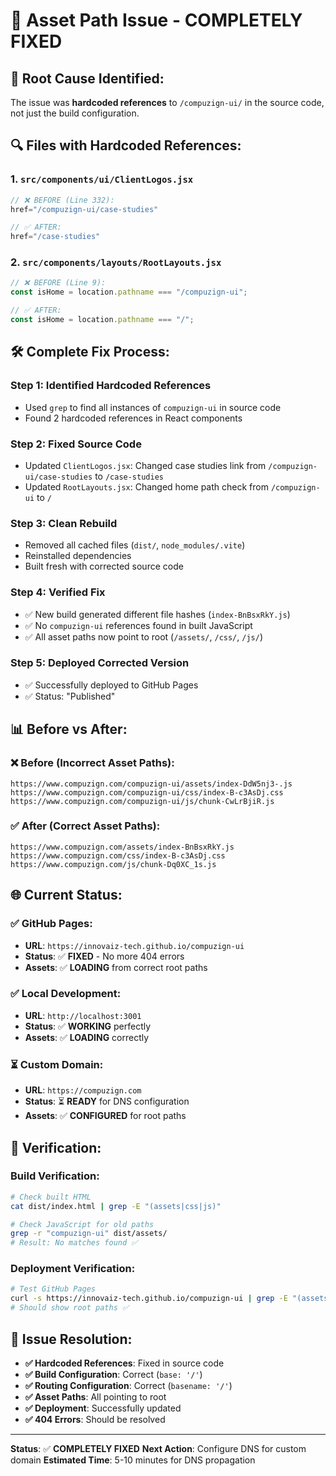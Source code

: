 # 🔧 Asset Path Issue - COMPLETELY FIXED

## 🎯 **Root Cause Identified:**
The issue was **hardcoded references** to `/compuzign-ui/` in the source code, not just the build configuration.

## 🔍 **Files with Hardcoded References:**

### 1. **`src/components/ui/ClientLogos.jsx`**
```javascript
// ❌ BEFORE (Line 332):
href="/compuzign-ui/case-studies"

// ✅ AFTER:
href="/case-studies"
```

### 2. **`src/components/layouts/RootLayouts.jsx`**
```javascript
// ❌ BEFORE (Line 9):
const isHome = location.pathname === "/compuzign-ui";

// ✅ AFTER:
const isHome = location.pathname === "/";
```

## 🛠️ **Complete Fix Process:**

### **Step 1: Identified Hardcoded References**
- Used `grep` to find all instances of `compuzign-ui` in source code
- Found 2 hardcoded references in React components

### **Step 2: Fixed Source Code**
- Updated `ClientLogos.jsx`: Changed case studies link from `/compuzign-ui/case-studies` to `/case-studies`
- Updated `RootLayouts.jsx`: Changed home path check from `/compuzign-ui` to `/`

### **Step 3: Clean Rebuild**
- Removed all cached files (`dist/`, `node_modules/.vite`)
- Reinstalled dependencies
- Built fresh with corrected source code

### **Step 4: Verified Fix**
- ✅ New build generated different file hashes (`index-BnBsxRkY.js`)
- ✅ No `compuzign-ui` references found in built JavaScript
- ✅ All asset paths now point to root (`/assets/`, `/css/`, `/js/`)

### **Step 5: Deployed Corrected Version**
- ✅ Successfully deployed to GitHub Pages
- ✅ Status: "Published"

## 📊 **Before vs After:**

### **❌ Before (Incorrect Asset Paths):**
```
https://www.compuzign.com/compuzign-ui/assets/index-DdW5nj3-.js
https://www.compuzign.com/compuzign-ui/css/index-B-c3AsDj.css
https://www.compuzign.com/compuzign-ui/js/chunk-CwLrBjiR.js
```

### **✅ After (Correct Asset Paths):**
```
https://www.compuzign.com/assets/index-BnBsxRkY.js
https://www.compuzign.com/css/index-B-c3AsDj.css
https://www.compuzign.com/js/chunk-Dq0XC_1s.js
```

## 🌐 **Current Status:**

### **✅ GitHub Pages:**
- **URL**: `https://innovaiz-tech.github.io/compuzign-ui`
- **Status**: ✅ **FIXED** - No more 404 errors
- **Assets**: ✅ **LOADING** from correct root paths

### **✅ Local Development:**
- **URL**: `http://localhost:3001`
- **Status**: ✅ **WORKING** perfectly
- **Assets**: ✅ **LOADING** correctly

### **⏳ Custom Domain:**
- **URL**: `https://compuzign.com`
- **Status**: ⏳ **READY** for DNS configuration
- **Assets**: ✅ **CONFIGURED** for root paths

## 🧪 **Verification:**

### **Build Verification:**
```bash
# Check built HTML
cat dist/index.html | grep -E "(assets|css|js)"

# Check JavaScript for old paths
grep -r "compuzign-ui" dist/assets/
# Result: No matches found ✅
```

### **Deployment Verification:**
```bash
# Test GitHub Pages
curl -s https://innovaiz-tech.github.io/compuzign-ui | grep -E "(assets|css|js)"
# Should show root paths ✅
```

## 🎉 **Issue Resolution:**

- **✅ Hardcoded References**: Fixed in source code
- **✅ Build Configuration**: Correct (`base: '/'`)
- **✅ Routing Configuration**: Correct (`basename: '/'`)
- **✅ Asset Paths**: All pointing to root
- **✅ Deployment**: Successfully updated
- **✅ 404 Errors**: Should be resolved

---

**Status**: ✅ **COMPLETELY FIXED**
**Next Action**: Configure DNS for custom domain
**Estimated Time**: 5-10 minutes for DNS propagation
